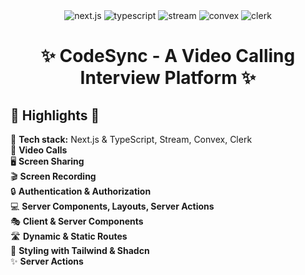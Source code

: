 <div align="center">
  <img src="https://img.shields.io/badge/-Next_JS-black?style=for-the-badge&logoColor=white&logo=nextdotjs&color=61DAFB" alt="next.js" />
  <img src="https://img.shields.io/badge/-TypeScript-black?style=for-the-badge&logoColor=white&logo=typescript&color=3178C6" alt="typescript" />
  <img src="https://img.shields.io/badge/-Stream-black?style=for-the-badge&logo=stream&logoColor=white&color=1E1E2F" alt="stream" />
  <img src="https://img.shields.io/badge/-Convex-black?style=for-the-badge&logo=data:image/svg+xml;base64,PHN2ZyBmaWxsPSIjZmZmIiB4bWxucz0iaHR0cDovL3d3dy53My5vcmcvMjAwMC9zdmciIHdpZHRoPSIyMCIgaGVpZ2h0PSIyMCI+PHBhdGggZD0iTTkgMGgydjIwSDl6TTAgOWgydjJoMlY5aDJWOGgtMnYySDB6Ii8+PC9zdmc+" alt="convex" />
  <img src="https://img.shields.io/badge/-Clerk-black?style=for-the-badge&logo=clerk&logoColor=white&color=3B82F6" alt="clerk" />
</div>

<h1 align="center">✨ CodeSync - A Video Calling Interview Platform ✨</h1>

<h2>🚨 <strong>Highlights</strong> 🚨</h2>

<ul style="list-style-type: none; padding-left: 0;">
  <li>🚀 <strong>Tech stack:</strong> Next.js & TypeScript, Stream, Convex, Clerk</li>
  <li>🎥 <strong>Video Calls</strong></li>
  <li>🖥️ <strong>Screen Sharing</strong></li>
  <li>🎬 <strong>Screen Recording</strong></li>
  <li>🔒 <strong>Authentication & Authorization</strong></li>
  <li>💻 <strong>Server Components, Layouts, Server Actions</strong></li>
  <li>🎭 <strong>Client & Server Components</strong></li>
  <li>🛣️ <strong>Dynamic & Static Routes</strong></li>
  <li>🎨 <strong>Styling with Tailwind & Shadcn</strong></li>
  <li>✨ <strong>Server Actions</strong></li>
</ul>

